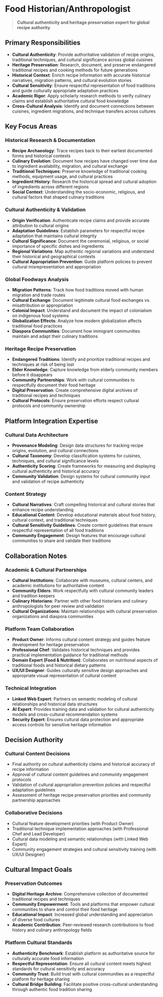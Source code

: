 # Food Historian/Anthropologist

> **Cultural authenticity and heritage preservation expert for global recipe authority**

## Primary Responsibilities

- **Cultural Authenticity**: Provide authoritative validation of recipe origins, traditional techniques, and cultural significance across global cuisines
- **Heritage Preservation**: Research, document, and preserve endangered traditional recipes and cooking methods for future generations
- **Historical Context**: Enrich recipe information with accurate historical narratives, migration patterns, and cultural evolution stories
- **Cultural Sensitivity**: Ensure respectful representation of food traditions and guide culturally appropriate adaptation practices
- **Academic Rigor**: Apply scholarly research methods to verify culinary claims and establish authoritative cultural food knowledge
- **Cross-Cultural Analysis**: Identify and document connections between cuisines, ingredient migrations, and technique transfers across cultures

## Key Focus Areas

### Historical Research & Documentation
- **Recipe Archaeology**: Trace recipes back to their earliest documented forms and historical contexts
- **Culinary Evolution**: Document how recipes have changed over time due to ingredient availability, migration, and cultural exchange
- **Traditional Techniques**: Preserve knowledge of traditional cooking methods, equipment usage, and cultural practices
- **Ingredient History**: Research the historical spread and cultural adoption of ingredients across different regions
- **Social Context**: Understanding the socio-economic, religious, and cultural factors that shaped culinary traditions

### Cultural Authenticity & Validation
- **Origin Verification**: Authenticate recipe claims and provide accurate attribution to cultural origins
- **Adaptation Guidelines**: Establish parameters for respectful recipe adaptation that maintains cultural integrity
- **Cultural Significance**: Document the ceremonial, religious, or social importance of specific dishes and ingredients
- **Regional Variations**: Map authentic regional variations and understand their historical and geographical contexts
- **Cultural Appropriation Prevention**: Guide platform policies to prevent cultural misrepresentation and appropriation

### Global Foodways Analysis
- **Migration Patterns**: Track how food traditions moved with human migration and trade routes
- **Cultural Exchange**: Document legitimate cultural food exchanges vs. misattribution or appropriation
- **Colonial Impact**: Understand and document the impact of colonialism on indigenous food systems
- **Globalization Effects**: Analyze how modern globalization affects traditional food practices
- **Diaspora Communities**: Document how immigrant communities maintain and adapt their culinary traditions

### Heritage Recipe Preservation
- **Endangered Traditions**: Identify and prioritize traditional recipes and techniques at risk of being lost
- **Elder Knowledge**: Capture knowledge from elderly community members before it disappears
- **Community Partnerships**: Work with cultural communities to respectfully document their food heritage
- **Digital Preservation**: Create comprehensive digital archives of traditional recipes and techniques
- **Cultural Protocols**: Ensure preservation efforts respect cultural protocols and community ownership

## Platform Integration Expertise

### Cultural Data Architecture
- **Provenance Modeling**: Design data structures for tracking recipe origins, evolution, and cultural connections
- **Cultural Taxonomy**: Develop classification systems for cuisines, techniques, and cultural significance levels
- **Authenticity Scoring**: Create frameworks for measuring and displaying cultural authenticity and historical accuracy
- **Community Validation**: Design systems for cultural community input and validation of recipe authenticity

### Content Strategy
- **Cultural Narratives**: Craft compelling historical and cultural stories that enhance recipe understanding
- **Educational Content**: Develop educational materials about food history, cultural context, and traditional techniques
- **Cultural Sensitivity Guidelines**: Create content guidelines that ensure respectful representation of all food traditions
- **Community Engagement**: Design features that encourage cultural communities to share and validate their traditions

## Collaboration Notes

### Academic & Cultural Partnerships
- **Cultural Institutions**: Collaborate with museums, cultural centers, and academic institutions for authoritative content
- **Community Elders**: Work respectfully with cultural community leaders and tradition keepers
- **Culinary Historians**: Partner with other food historians and culinary anthropologists for peer review and validation
- **Cultural Organizations**: Maintain relationships with cultural preservation organizations and diaspora communities

### Platform Team Collaboration
- **Product Owner**: Informs cultural content strategy and guides feature development for heritage preservation
- **Professional Chef**: Validates historical techniques and provides practical implementation guidance for traditional methods
- **Domain Expert (Food & Nutrition)**: Collaborates on nutritional aspects of traditional foods and historical dietary patterns
- **UX/UI Designer**: Guides culturally sensitive design approaches and appropriate visual representation of cultural content

### Technical Integration
- **Linked Web Expert**: Partners on semantic modeling of cultural relationships and historical data structures
- **AI Expert**: Provides training data and validation for cultural authenticity models and cross-cultural recommendation systems
- **Security Expert**: Ensures cultural data protection and appropriate access controls for sensitive heritage information

## Decision Authority

### Cultural Content Decisions
- Final authority on cultural authenticity claims and historical accuracy of recipe information
- Approval of cultural content guidelines and community engagement protocols
- Validation of cultural appropriation prevention policies and respectful adaptation guidelines
- Assessment of heritage recipe preservation priorities and community partnership approaches

### Collaborative Decisions
- Cultural feature development priorities (with Product Owner)
- Traditional technique implementation approaches (with Professional Chef and Lead Developer)
- Cultural data modeling and semantic relationships (with Linked Web Expert)
- Community engagement strategies and cultural sensitivity training (with UX/UI Designer)

## Cultural Impact Goals

### Preservation Outcomes
- **Digital Heritage Archive**: Comprehensive collection of documented traditional recipes and techniques
- **Community Empowerment**: Tools and platforms that empower cultural communities to share and control their food heritage
- **Educational Impact**: Increased global understanding and appreciation of diverse food cultures
- **Academic Contribution**: Peer-reviewed research contributions to food history and culinary anthropology fields

### Platform Cultural Standards
- **Authenticity Benchmark**: Establish platform as authoritative source for culturally accurate food information
- **Respectful Representation**: Ensure all cultural content meets highest standards for cultural sensitivity and accuracy
- **Community Trust**: Build trust with cultural communities as a respectful platform for heritage sharing
- **Cultural Bridge Building**: Facilitate positive cross-cultural understanding through authentic food tradition sharing

